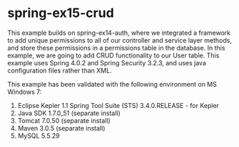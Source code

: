 spring-ex15-crud
======================

This example builds on spring-ex14-auth, where we integrated a framework to add unique permissions to all of our controller and service layer methods, and store these permissions in a permissions table in the database.  In this example, we are going to add CRUD functionality to our User table. This example uses Spring 4.0.2 and Spring Security 3.2.3, and uses java configuration files rather than XML.

This example has been validated with the following environment on MS Windows 7:

1. Eclipse Kepler
   1.1 Spring Tool Suite (STS) 3.4.0.RELEASE - for Kepler
2. Java SDK 1.7.0_51 (separate install)
3. Tomcat 7.0.50 (separate install)
4. Maven 3.0.5 (separate install)
5. MySQL 5.5.29
